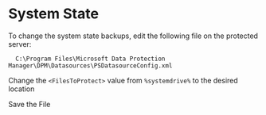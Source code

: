 # System State

To change the system state backups, edit the following file on the protected server:

```console
  C:\Program Files\Microsoft Data Protection Manager\DPM\Datasources\PSDatasourceConfig.xml
```


Change the `<FilesToProtect>` value from `%systemdrive%` to the desired location


Save the File
